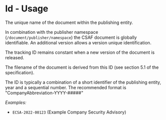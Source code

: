 # Id - Usage

The unique name of the document within the publishing entity.

In combination with the publisher namespace (`/document/publisher/namespace`) the CSAF document is globally identifiable.
An additional version allows a version unique identification.

The tracking ID remains constant when a new version of the document is released.

The filename of the document is derived from this ID (see section 5.1 of the specification).

The ID is typically a combination of a short identifier of the publishing entity, year and a sequential number. The recommended format is "CompanyAbbreviation-YYYY-#####"

*Examples:*

* `ECSA-2022-00123` (Example Company Security Advisory)
